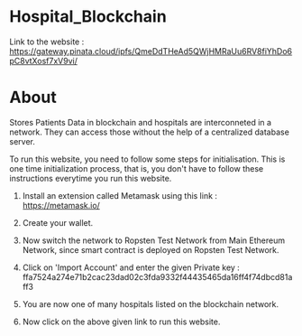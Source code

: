 # Hospital_Blockchain

Link to the website : https://gateway.pinata.cloud/ipfs/QmeDdTHeAd5QWjHMRaUu6RV8fiYhDo6pC8vtXosf7xV9vi/

# About

Stores Patients Data in blockchain and hospitals are interconneted in a network. They can access those without the help of a centralized database server.

To run this website, you need to follow some steps for initialisation. This is one time initialization process, that is, you don't have to follow these instructions everytime you run this website.

1. Install an extension called Metamask using this link : https://metamask.io/

2. Create your wallet.

3. Now switch the network to Ropsten Test Network from Main Ethereum Network, since smart contract is deployed on Ropsten Test Network.

4. Click on 'Import Account' and enter the given Private key : ffa7524a274e71b2cac23dad02c3fda9332f44435465da16ff4f74dbcd81aff3

5. You are now one of many hospitals listed on the blockchain network.

6. Now click on the above given link to run this website.
